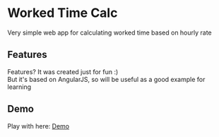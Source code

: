 # Worked Time Calc
Very simple web app for calculating worked time based on hourly rate

## Features
Features? It was created just for fun :)<br>
But it's based on AngularJS, so will be useful as a good example for learning

## Demo
Play with here: [Demo](https://svyatik.github.io/work_calc/)
